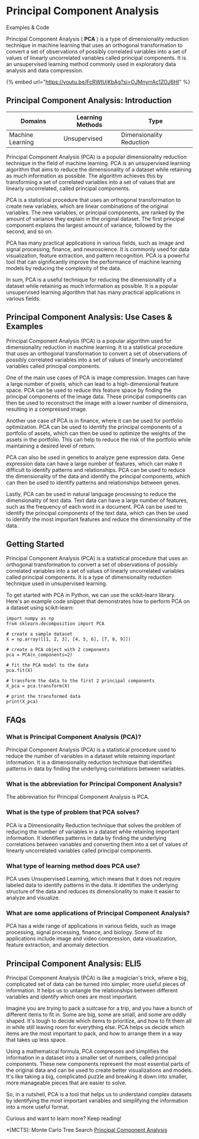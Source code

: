 # Principal Component Analysis

Examples & Code

Principal Component Analysis ( **PCA** ) is a type of dimensionality reduction technique in machine learning that uses an orthogonal transformation to convert a set of observations of possibly correlated variables into a set of values of linearly uncorrelated variables called principal components. It is an unsupervised learning method commonly used in exploratory data analysis and data compression.

{% embed url="https://youtu.be/FcRWtUjKbAg?si=OJMnyrrAc1ZOJ6HI" %}

## Principal Component Analysis: Introduction

| Domains          | Learning Methods | Type                     |
| ---------------- | ---------------- | ------------------------ |
| Machine Learning | Unsupervised     | Dimensionality Reduction |

Principal Component Analysis (PCA) is a popular dimensionality reduction technique in the field of machine learning. PCA is an unsupervised learning algorithm that aims to reduce the dimensionality of a dataset while retaining as much information as possible. The algorithm achieves this by transforming a set of correlated variables into a set of values that are linearly uncorrelated, called principal components.

PCA is a statistical procedure that uses an orthogonal transformation to create new variables, which are linear combinations of the original variables. The new variables, or principal components, are ranked by the amount of variance they explain in the original dataset. The first principal component explains the largest amount of variance, followed by the second, and so on.

PCA has many practical applications in various fields, such as image and signal processing, finance, and neuroscience. It is commonly used for data visualization, feature extraction, and pattern recognition. PCA is a powerful tool that can significantly improve the performance of machine learning models by reducing the complexity of the data.

In sum, PCA is a useful technique for reducing the dimensionality of a dataset while retaining as much information as possible. It is a popular unsupervised learning algorithm that has many practical applications in various fields.

## Principal Component Analysis: Use Cases & Examples

Principal Component Analysis (PCA) is a popular algorithm used for dimensionality reduction in machine learning. It is a statistical procedure that uses an orthogonal transformation to convert a set of observations of possibly correlated variables into a set of values of linearly uncorrelated variables called principal components.

One of the main use cases of PCA is image compression. Images can have a large number of pixels, which can lead to a high-dimensional feature space. PCA can be used to reduce this feature space by finding the principal components of the image data. These principal components can then be used to reconstruct the image with a lower number of dimensions, resulting in a compressed image.

Another use case of PCA is in finance, where it can be used for portfolio optimization. PCA can be used to identify the principal components of a portfolio of assets, which can then be used to optimize the weights of the assets in the portfolio. This can help to reduce the risk of the portfolio while maintaining a desired level of return.

PCA can also be used in genetics to analyze gene expression data. Gene expression data can have a large number of features, which can make it difficult to identify patterns and relationships. PCA can be used to reduce the dimensionality of the data and identify the principal components, which can then be used to identify patterns and relationships between genes.

Lastly, PCA can be used in natural language processing to reduce the dimensionality of text data. Text data can have a large number of features, such as the frequency of each word in a document. PCA can be used to identify the principal components of the text data, which can then be used to identify the most important features and reduce the dimensionality of the data.

## Getting Started

Principal Component Analysis (PCA) is a statistical procedure that uses an orthogonal transformation to convert a set of observations of possibly correlated variables into a set of values of linearly uncorrelated variables called principal components. It is a type of dimensionality reduction technique used in unsupervised learning.

To get started with PCA in Python, we can use the scikit-learn library. Here's an example code snippet that demonstrates how to perform PCA on a dataset using scikit-learn:

```
import numpy as np
from sklearn.decomposition import PCA

# create a sample dataset
X = np.array([[1, 2, 3], [4, 5, 6], [7, 8, 9]])

# create a PCA object with 2 components
pca = PCA(n_components=2)

# fit the PCA model to the data
pca.fit(X)

# transform the data to the first 2 principal components
X_pca = pca.transform(X)

# print the transformed data
print(X_pca)

```

## FAQs

### What is Principal Component Analysis (PCA)?

Principal Component Analysis (PCA) is a statistical procedure used to reduce the number of variables in a dataset while retaining important information. It is a dimensionality reduction technique that identifies patterns in data by finding the underlying correlations between variables.

### What is the abbreviation for Principal Component Analysis?

The abbreviation for Principal Component Analysis is PCA.

### What is the type of problem that PCA solves?

PCA is a Dimensionality Reduction technique that solves the problem of reducing the number of variables in a dataset while retaining important information. It identifies patterns in data by finding the underlying correlations between variables and converting them into a set of values of linearly uncorrelated variables called principal components.

### What type of learning method does PCA use?

PCA uses Unsupervised Learning, which means that it does not require labeled data to identify patterns in the data. It identifies the underlying structure of the data and reduces its dimensionality to make it easier to analyze and visualize.

### What are some applications of Principal Component Analysis?

PCA has a wide range of applications in various fields, such as image processing, signal processing, finance, and biology. Some of its applications include image and video compression, data visualization, feature extraction, and anomaly detection.

## Principal Component Analysis: ELI5

Principal Component Analysis (PCA) is like a magician's trick, where a big, complicated set of data can be turned into simpler, more useful pieces of information. It helps us to untangle the relationships between different variables and identify which ones are most important.

Imagine you are trying to pack a suitcase for a trip, and you have a bunch of different items to fit in. Some are big, some are small, and some are oddly shaped. It's tough to decide which items to prioritize, and how to fit them all in while still leaving room for everything else. PCA helps us decide which items are the most important to pack, and how to arrange them in a way that takes up less space.

Using a mathematical formula, PCA compresses and simplifies the information in a dataset into a smaller set of numbers, called principal components. These new components represent the most essential parts of the original data and can be used to create better visualizations and models. It's like taking a big, complicated puzzle and breaking it down into smaller, more manageable pieces that are easier to solve.

So, in a nutshell, PCA is a tool that helps us to understand complex datasets by identifying the most important variables and simplifying the information into a more useful format.

Curious and want to learn more? Keep reading!

\*\[MCTS]: Monte Carlo Tree Search [Principal Component Analysis](https://serp.ai/principal-component-analysis/)
